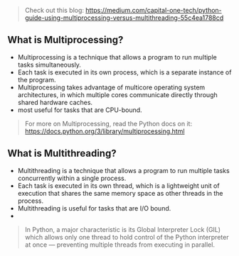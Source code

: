 > Check out this blog: https://medium.com/capital-one-tech/python-guide-using-multiprocessing-versus-multithreading-55c4ea1788cd

## What is Multiprocessing?
- Multiprocessing is a technique that allows a program to run multiple tasks simultaneously.
- Each task is executed in its own process, which is a separate instance of the program.
- Multiprocessing takes advantage of multicore operating system architectures, in which multiple cores communicate directly through shared hardware caches.
- most useful for tasks that are CPU-bound.

> For more on Multiprocessing, read the Python docs on it: https://docs.python.org/3/library/multiprocessing.html

## What is Multithreading?
- Multithreading is a technique that allows a program to run multiple tasks concurrently within a single process.
- Each task is executed in its own thread, which is a lightweight unit of execution that shares the same memory space as other threads in the process.
- Multithreading is useful for tasks that are I/O bound.
- 

> In Python, a major characteristic is its Global Interpreter Lock (GIL) which allows only one thread to hold control of the Python interpreter at once — preventing multiple threads from executing in parallel.

